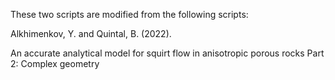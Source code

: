 These two scripts are modified from the following scripts:

Alkhimenkov, Y. and Quintal, B. (2022).

An accurate analytical model for squirt flow in anisotropic porous rocks Part 2: Complex geometry
